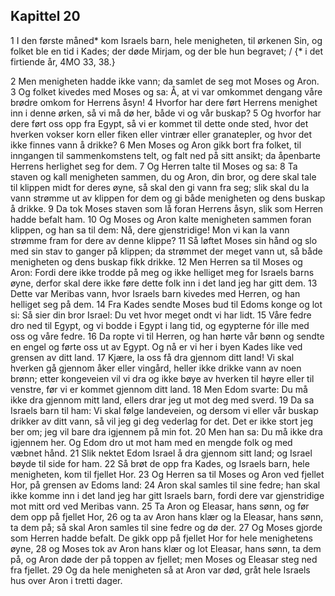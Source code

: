## Kapittel 20

1 I den første måned* kom Israels barn, hele menigheten, til ørkenen Sin, og folket ble en tid i Kades; der døde Mirjam, og der ble hun begravet; / {* i det firtiende år, 4MO 33, 38.}

2 Men menigheten hadde ikke vann; da samlet de seg mot Moses og Aron.
3 Og folket kivedes med Moses og sa: Å, at vi var omkommet dengang våre brødre omkom for Herrens åsyn!
4 Hvorfor har dere ført Herrens menighet inn i denne ørken, så vi må dø her, både vi og vår buskap?
5 Og hvorfor har dere ført oss opp fra Egypt, så vi er kommet til dette onde sted, hvor det hverken vokser korn eller fiken eller vintrær eller granatepler, og hvor det ikke finnes vann å drikke?
6 Men Moses og Aron gikk bort fra folket, til inngangen til sammenkomstens telt, og falt ned på sitt ansikt; da åpenbarte Herrens herlighet seg for dem.
7 Og Herren talte til Moses og sa:
8 Ta staven og kall menigheten sammen, du og Aron, din bror, og dere skal tale til klippen midt for deres øyne, så skal den gi vann fra seg; slik skal du la vann strømme ut av klippen for dem og gi både menigheten og dens buskap å drikke.
9 Da tok Moses staven som lå foran Herrens åsyn, slik som Herren hadde befalt ham.
10 Og Moses og Aron kalte menigheten sammen foran klippen, og han sa til dem: Nå, dere gjenstridige! Mon vi kan la vann strømme fram for dere av denne klippe?
11 Så løftet Moses sin hånd og slo med sin stav to ganger på klippen; da strømmet der meget vann ut, så både menigheten og dens buskap fikk drikke.
12 Men Herren sa til Moses og Aron: Fordi dere ikke trodde på meg og ikke helliget meg for Israels barns øyne, derfor skal dere ikke føre dette folk inn i det land jeg har gitt dem.
13 Dette var Meribas vann, hvor Israels barn kivedes med Herren, og han helliget seg på dem.
14 Fra Kades sendte Moses bud til Edoms konge og lot si: Så sier din bror Israel: Du vet hvor meget ondt vi har lidt.
15 Våre fedre dro ned til Egypt, og vi bodde i Egypt i lang tid, og egypterne fór ille med oss og våre fedre.
16 Da ropte vi til Herren, og han hørte vår bønn og sendte en engel og førte oss ut av Egypt. Og nå er vi her i byen Kades like ved grensen av ditt land.
17 Kjære, la oss få dra gjennom ditt land! Vi skal hverken gå gjennom åker eller vingård, heller ikke drikke vann av noen brønn; etter kongeveien vil vi dra og ikke bøye av hverken til høyre eller til venstre, før vi er kommet gjennom ditt land.
18 Men Edom svarte: Du må ikke dra gjennom mitt land, ellers drar jeg ut mot deg med sverd.
19 Da sa Israels barn til ham: Vi skal følge landeveien, og dersom vi eller vår buskap drikker av ditt vann, så vil jeg gi deg vederlag for det. Det er ikke stort jeg ber om; jeg vil bare dra igjennem på min fot.
20 Men han sa: Du må ikke dra igjennem her. Og Edom dro ut mot ham med en mengde folk og med væbnet hånd.
21 Slik nektet Edom Israel å dra gjennom sitt land; og Israel bøyde til side for ham.
22 Så brøt de opp fra Kades, og Israels barn, hele menigheten, kom til fjellet Hor.
23 Og Herren sa til Moses og Aron ved fjellet Hor, på grensen av Edoms land:
24 Aron skal samles til sine fedre; han skal ikke komme inn i det land jeg har gitt Israels barn, fordi dere var gjenstridige mot mitt ord ved Meribas vann.
25 Ta Aron og Eleasar, hans sønn, og før dem opp på fjellet Hor,
26 og ta av Aron hans klær og la Eleasar, hans sønn, ta dem på; så skal Aron samles til sine fedre og dø der.
27 Og Moses gjorde som Herren hadde befalt. De gikk opp på fjellet Hor for hele menighetens øyne,
28 og Moses tok av Aron hans klær og lot Eleasar, hans sønn, ta dem på, og Aron døde der på toppen av fjellet; men Moses og Eleasar steg ned fra fjellet.
29 Og da hele menigheten så at Aron var død, gråt hele Israels hus over Aron i tretti dager.
